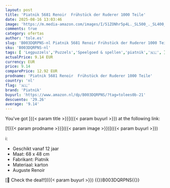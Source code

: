```yaml
---
layout: post
title: 'Piatnik 5681 Renoir  Frühstück der Ruderer 1000 Teile'
date: 2025-08-16 13:03:46
image: 'https://m.media-amazon.com/images/I/51ZONhr5p4L._SL500_._SL400_.jpg'
comments: true
category: ofertas
author: 'tole.es'
slug: 'B003DQRPNS-nl Piatnik 5681 Renoir Frühstück der Ruderer 1000 Teile'
sku: 'B003DQRPNS-nl'
tags: [ 'Legpuzzels','Puzzels','Speelgoed & spellen','piatnik','🇳🇱', ]
actualPrice: 9.14 EUR
currency: EUR
price: 9.14
comparePrice: 12.92 EUR
prodname: 'Piatnik 5681 Renoir  Frühstück der Ruderer 1000 Teile'
country: 'nl'
flag: '🇳🇱'
brand: 'Piatnik'
buyurl: 'https://www.amazon.nl/dp/B003DQRPNS/?tag=tolees0b-21'
descuento: '29.26'
average: '9.14'
---
```


You've got [{{< param title >}}]({{< param buyurl >}}) at the following link:

[![{{< param prodname >}}]({{< param image >}})]({{< param buyurl >}})

ℹ️:

- Geschikt vanaf 12 jaar
- Maat: 68 x 48 cm
- Fabrikant: Piatnik
- Materiaal: karton
- Auguste Renoir

[🛒 Check the deal!!]({{< param buyurl >}})
{{<world>}}B003DQRPNS{{</world>}}
